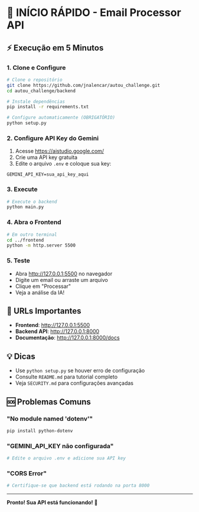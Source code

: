 # 🚀 INÍCIO RÁPIDO - Email Processor API

## ⚡ Execução em 5 Minutos

### 1. Clone e Configure
```bash
# Clone o repositório
git clone https://github.com/jnalencar/autou_challenge.git
cd autou_challenge/backend

# Instale dependências
pip install -r requirements.txt

# Configure automaticamente (OBRIGATÓRIO)
python setup.py
```

### 2. Configure API Key do Gemini
1. Acesse https://aistudio.google.com/
2. Crie uma API key gratuita
3. Edite o arquivo `.env` e coloque sua key:
```env
GEMINI_API_KEY=sua_api_key_aqui
```

### 3. Execute
```bash
# Execute o backend
python main.py
```

### 4. Abra o Frontend
```bash
# Em outro terminal
cd ../frontend
python -m http.server 5500
```

### 5. Teste
- Abra http://127.0.0.1:5500 no navegador
- Digite um email ou arraste um arquivo
- Clique em "Processar"
- Veja a análise da IA!

## 🎯 URLs Importantes

- **Frontend**: http://127.0.0.1:5500
- **Backend API**: http://127.0.0.1:8000
- **Documentação**: http://127.0.0.1:8000/docs

## 💡 Dicas

- Use `python setup.py` se houver erro de configuração
- Consulte `README.md` para tutorial completo
- Veja `SECURITY.md` para configurações avançadas

## 🆘 Problemas Comuns

### "No module named 'dotenv'"
```bash
pip install python-dotenv
```

### "GEMINI_API_KEY não configurada"
```bash
# Edite o arquivo .env e adicione sua API key
```

### "CORS Error"
```bash
# Certifique-se que backend está rodando na porta 8000
```

---

**Pronto! Sua API está funcionando! 🎉**
